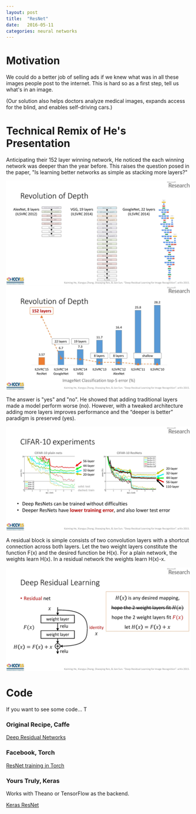 ```yaml
---
layout: post
title:  "ResNet"
date:   2016-05-11
categories: neural networks
---
```

# Motivation 

We could do a better job of selling ads if we knew what was in all these 
images people post to the internet. 
This is hard so as a first step, tell us what's in an image. 

(Our solution also helps doctors analyze medical images,
expands access for the blind, and enables self-driving cars.)

# Technical Remix of He's Presentation

Anticipating their 152 layer winning network, He noticed the each winning network 
was deeper than the year before. 
This raises the question posed in the paper, "Is learning better networks as simple as stacking 
more layers?"

![ImageNet Presentation Slide 6](/images/ilsvrc2015_he-006.jpg)
![ImageNet Presentation Slide 3](/images/ilsvrc2015_he-003.jpg)


The answer is "yes" and "no". 
He showed  that adding traditional layers made a model perform worse (no). 
However, with a tweaked architecture adding more layers improves performance
and the “deeper is better” paradigm is preserved (yes).

![ImageNet Presentation Slide 22](/images/ilsvrc2015_he-022.jpg)

A residual block is simple consists of two convolution layers with a shortcut connection 
across both layers.
Let the two weight layers constitute the function F(x) and 
the desired function be H(x). 
For a plain network, the weights learn H(x). 
In a residual network the weights learn H(x)-x. 

![ImageNet Presentation Slide 17](/images/ilsvrc2015_he-017.jpg)



# Code

If you want to see some code... T 

### Original Recipe, Caffe

[Deep Residual Networks](https://github.com/KaimingHe/deep-residual-networks )

### Facebook, Torch 

[ResNet training in Torch](https://github.com/facebook/fb.resnet.torch)

### Yours Truly, Keras

Works with Theano or TensorFlow as the backend. 

[Keras ResNet](https://github.com/roryhr/keras_resnet)

